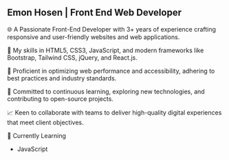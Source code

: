 ## Emon Hosen | Front End Web Developer

🌐 A Passionate Front-End Developer with 3+ years of experience crafting responsive and user-friendly websites and web applications.

💼 My skills in HTML5, CSS3, JavaScript, and modern frameworks like Bootstrap, Tailwind CSS, jQuery, and React.js.

🔧 Proficient in optimizing web performance and accessibility, adhering to best practices and industry standards.

🚀 Committed to continuous learning, exploring new technologies, and contributing to open-source projects.

📈 Keen to collaborate with teams to deliver high-quality digital experiences that meet client objectives.

💼 Currently Learning
- JavaScript
